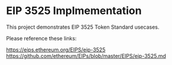 # EIP 3525 Implmementation

This project demonstrates EIP 3525 Token Standard usecases.

Please reference these links:

https://eips.ethereum.org/EIPS/eip-3525
https://github.com/ethereum/EIPs/blob/master/EIPS/eip-3525.md
